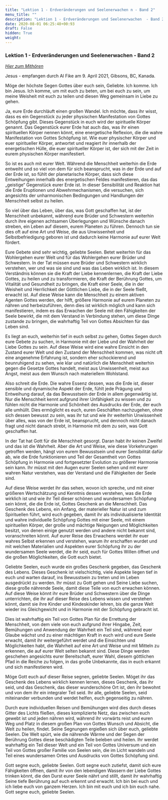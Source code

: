 ```yaml
---
title: "Lektion 1 - Erdveränderungen und Seelenerwachen n - Band 2"
menu_title: ""
description: "Lektion 1 - Erdveränderungen und Seelenerwachen  - Band 2"
date: 2020-08-01 06:25:48+00:93
draft: False
hidden: True
weight:
---
```

### Lektion 1 - Erdveränderungen und Seelenerwachen - Band 2

*[Hier zum Mithören](https://www.youtube.com/watch?v=qupRtymLE3I)*

Jesus - empfangen durch Al Fike am 9. April 2021, Gibsons, BC, Kanada.

Möge der höchste Segen Gottes über euch sein, Geliebte. Ich komme. Ich bin Jesus. Ich komme, um mit euch zu beten, um bei euch zu sein, um meine Weisheit mit euch zu teilen und diesen Weg gemeinsam in Liebe zu gehen.

Ja, eure Erde durchläuft einen großen Wandel. Ich möchte, dass ihr wisst, dass es ein Gegenstück zu jeder physischen Manifestation von Gottes Schöpfung gibt. Dieses Gegenstück in euch wird der spirituelle Körper genannt. Das Gegenstück eurer Erde hat auch das, was ihr einen spirituellen Körper nennen könnt, eine energetische Reflexion, die die wahre Manifestation von Gottes Schöpfung ist. Wie euer physischer Körper und euer spiritueller Körper, antwortet und reagiert ihr innerhalb der energetischen Hülle, die euer spiritueller Körper ist, der sich mit der Zeit in eurem physischen Körper manifestiert.

So ist es auch mit eurer Welt. Während die Menschheit weiterhin die Erde entweiht und so viel von dem für sich beansprucht, was in der Erde und auf der Erde ist, so fühlt der planetarische Körper, dass sich diese Entweihungen innerhalb des energetischen Feldes manifestieren, das das „geistige“ Gegenstück eurer Erde ist. In dieser Sensibilität und Reaktion hat die Erde Eruptionen und Abwehrmechanismen, die versuchen, sich angesichts der unharmonischen Bedingungen und Handlungen der Menschheit selbst zu heilen.

So viel über das Leben, über das, was Gott geschaffen hat, ist der Menschheit unbekannt, während eure Brüder und Schwestern weiterhin durch ihre eigenen achtsamen Überlegungen und Wünsche danach streben, ein Leben auf diesem, eurem Planeten zu führen. Dennoch tun sie dies oft auf eine Art und Weise, die aus Unwissenheit und Selbstbefriedigung geboren ist und dadurch keine Harmonie auf eurer Welt fördert.

Eure Gebete sind sehr wichtig, geliebte Seelen. Betet weiterhin für das Wohlergehen eurer Welt und für das Wohlergehen eurer Brüder und Schwestern. In der Tat müssen eure Brüder und Schwestern wirklich verstehen, wer und was sie sind und was das Leben wirklich ist. In diesem Verständnis können sie die Kraft der Liebe kennenlernen, die Kraft der Liebe Gottes, zu heilen und zu transformieren, die Kraft der Berührung Gottes, um Vitalität und Gesundheit zu bringen, die Kraft einer Seele, die in der Weisheit und Herrlichkeit der Göttlichen Liebe, die in der Seele fließt, erwacht ist. Auf diese Weise kann die Menschheit zu einem aktiven Agenten Gottes werden, der hilft, größere Harmonie auf eurem Planeten zu nähren und herbeizuführen, denn dies ist wirklich möglich und kann sich manifestieren, indem es das Erwachen der Seele mit den Fähigkeiten der Seele bewirkt, die mit dem Verstand in Verbindung stehen, um diese Dinge zustande zu bringen, die wahrhaftig Teil von Gottes Absichten für das Leben sind.

Es liegt an euch, weiterhin tief in euch selbst zu gehen, Gottes Segen durch eure Gebete zu suchen, in Harmonie mit der Liebe und der Wahrheit der Liebe Gottes zu sein. Auf diese Weise wird eine wahre Einsicht in den Zustand eurer Welt und den Zustand der Menschheit kommen, was nicht oft eine angenehme Erfahrung ist, sondern eher schockierend und beunruhigend zu sehen, wie klar und natürlich die Menschheit weiterhin gegen die Gesetze Gottes handelt, meist aus Unwissenheit, meist aus Angst, meist aus dem Wunsch nach materiellem Wohlstand.

Also schreit die Erde. Die wahre Essenz dessen, was die Erde ist, dieser sensible und dynamische Aspekt der Erde, fühlt jede Prägung und Entweihung darauf, da das Bewusstsein der Erde in allem gegenwärtig ist. Nur die Menschheit kennt aufgrund ihrer Unfähigkeit zu wissen und zu fühlen nicht die Harmonie und Schönheit des Ausdrucks der Erde, der euch alle umhüllt. Dies ermöglicht es euch, euren Geschäften nachzugehen, ohne sich dessen bewusst zu sein, was ihr tut und wie ihr weiterhin Unwissenheit über alles, was von der Erde ist, beansprucht, und dennoch nicht danach fragt und nicht danach strebt, in Harmonie mit dem zu sein, was Gott geschaffen hat.

In der Tat hat Gott für die Menschheit gesorgt. Daran habt ihr keinen Zweifel und das ist die Wahrheit. Aber die Art und Weise, wie diese Vorkehrungen getroffen werden, hängt von eurem Bewusstsein und eurer Sensibilität dafür ab, wie die Erde funktionieren und Teil der Gesamtheit von Gottes Schöpfung in Harmonie und fortgesetzter Evolution zu größerer Harmonie sein kann. Ihr müsst mit den Augen eurer Seelen sehen und mit eurer wahren Natur verstehen, was der Verstand und die Fähigkeiten der Seele sind.

Auf diese Weise werdet ihr das sehen, wovon ich spreche, und mit einer größeren Wertschätzung und Kenntnis dessen verstehen, was die Erde wirklich ist und wie ihr Teil dieser schönen und wundersamen Schöpfung sein könnt, die die Erde ist, Gottes Geschenk an die Menschheit. Das Geschenk des Lebens, ein Anfang, der materieller Natur ist und zum Spirituellen führt, wird euch gegeben, damit ihr als individualisierte Identität und wahre individuelle Schöpfung Gottes mit einer Seele, mit einem spirituellen Körper, der große und mächtige Neigungen und Möglichkeiten besitzt, von denen einige genutzt werden und andere nicht bekannt sind, voranschreiten könnt. Auf eurer Reise des Erwachens werdet ihr euer wahres Selbst erkennen und verstehen, warum ihr erschaffen wurdet und mit welchen Materialien und Aspekten eurer Schöpfung ihr zu der wundersamen Seele werdet, die ihr seid, euch für Gottes Willen öffnet und die großen Möglichkeiten, die Gott euch bietet.

Geliebte Seelen, euch wurde ein großes Geschenk gegeben, das Geschenk des Lebens. Dieses Geschenk ist vielschichtig, viele Aspekte liegen tief in euch und warten darauf, ins Bewusstsein zu treten und im Leben ausgedrückt zu werden. Ihr müsst zu Gott gehen und Seine Liebe suchen, diese große nährende Seele, damit diese Teile von euch erwachen können. Auf diese Weise könnt ihr eure Brüder und Schwestern über die Dinge unterrichten, die ihr auf dieser Reise des Lebens wissen und verstehen könnt, damit sie ihre Kinder und Kindeskinder lehren, bis die ganze Welt wieder ins Gleichgewicht und in Harmonie mit der Schöpfung gebracht ist.

Dies ist wahrhaftig ein Teil von Gottes Plan für die Errettung der Menschheit, von dem viele von euch aufgrund ihrer Hingabe, Zeit, Bemühungen und Anwendung der Wahrheit ein Teil sind, während euer Glaube wächst und zu einer mächtigen Kraft in euch wird und eure Seele erwacht, damit ihr weitergeführt werdet und die Einsichten und Möglichkeiten habt, die Wahrheit auf eine Art und Weise und mit Mitteln zu erkennen, die auf eurer Welt selten bekannt sind. Diese Dinge werden geschehen angesichts eurer Bereitschaft, eurer Wahl, diesem göttlichen Pfad in die Reiche zu folgen, in das große Unbekannte, das in euch erkannt und sich manifestieren wird.

Möge Gott euch auf dieser Reise segnen, geliebte Seelen. Möget ihr das Geschenk des Lebens wirklich kennen lernen, dieses Geschenk, das ihr seid, und das Geschenk, das dieser wunderschöne Ort ist, den ihr bewohnt und von dem ihr ein integraler Teil seid. Ihr alle, geliebte Seelen, seid miteinander verbunden und werdet helfen, euch gegenseitig zu nähren.

Durch eure individuellen Reisen und Bemühungen wird dies durch dieses Gitter des Lichts fließen, dieses komplizierte Netz, das zwischen euch gewebt ist und jeden nähren wird, während ihr vorwärts reist und euren Weg und Platz in diesem großen Plan von Gottes Wunsch und Absicht, die Welt zu heilen, findet. Seine Segnungen ergießen sich über euch, geliebte Seelen. Die Welt spürt, wie die nährende Wärme und der Segen der Berührung Gottes diese beschädigten Teile beleben und heilen. Ihr werdet wahrhaftig ein Teil dieser Welt und ein Teil von Gottes Universum und ein Teil von Gottes großer Familie von Seelen sein, die im Licht wandeln und Teil eines wundersamen Ortes und Ausdrucks von Gottes Schöpfung sind.

Gott segne euch, geliebte Seelen. Gott segne euch zutiefst, damit sich eure Fähigkeiten öffnen, damit ihr von den lebendigen Wassern der Liebe Gottes trinken könnt, die den Durst eurer Seele nährt und stillt, damit ihr wahrhaftig Seine tiefe Berührung auf euch erkennt und erwacht. Ich bin bei euch und ich liebe euch von ganzem Herzen. Ich bin mit euch und ich bin euch nahe. Gott segne euch, geliebte Seelen.

